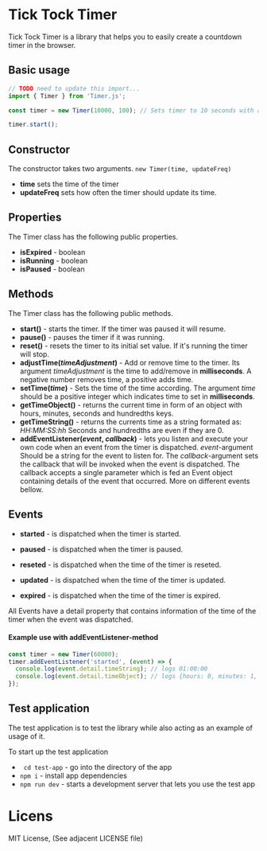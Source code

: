 # Tick Tock Timer

Tick Tock Timer is a library that helps you to easily create a countdown timer in the browser.

## Basic usage

```javascript
// TODO need to update this import...
import { Timer } from 'Timer.js';

const timer = new Timer(10000, 100); // Sets timer to 10 seconds with a 100ms update frequency.

timer.start();
```

## Constructor

The constructor takes two arguments.
`new Timer(time, updateFreq)`

- **time** sets the time of the timer
- **updateFreq** sets how often the timer should update its time.

## Properties

The Timer class has the following public properties.

- **isExpired** - boolean
- **isRunning** - boolean
- **isPaused** - boolean

## Methods

The Timer class has the following public methods.

- **start()** - starts the timer. If the timer was paused it will resume.
- **pause()** - pauses the timer if it was running.
- **reset()** - resets the timer to its initial set value. If it's running the timer will stop.
- **adjustTime(_timeAdjustment_)** - Add or remove time to the timer. Its argument _timeAdjustment_ is the time to add/remove in **milliseconds**. A negative number removes time, a positive adds time.
- **setTime(_time_)** - Sets the time of the time according. The argument _time_ should be a positive integer which indicates time to set in **milliseconds**.
- **getTimeObject()** - returns the current time in form of an object with hours, minutes, seconds and hundredths keys.
- **getTimeString()** - returns the currents time as a string formated as: _HH:MM:SS:hh_ Seconds and hundredths are even if they are 0.
- **addEventListener(_event_, _callback_)** - lets you listen and execute your own code when an event from the timer is dispatched. _event_-argument Should be a string for the event to listen for. The _callback_-argument sets the callback that will be invoked when the event is dispatched. The callback accepts a single parameter which is fed an Event object containing details of the event that occurred. More on different events bellow.

## Events

- **started** - is dispatched when the timer is started.

- **paused** - is dispatched when the timer is paused.

- **reseted** - is dispatched when the time of the timer is reseted.

- **updated** - is dispatched when the time of the timer is updated.

- **expired** - is dispatched when the time of the timer is expired.

All Events have a detail property that contains information of the time of the timer when the event was dispatched.

#### Example use with addEventListener-method

```javascript
const timer = new Timer(60000);
timer.addEventListener('started', (event) => {
  console.log(event.detail.timeString); // logs 01:00:00
  console.log(event.detail.timeObject); // logs {hours: 0, minutes: 1, seconds: 0, hundredths: 0}
});
```

## Test application

The test application is to test the library while also acting as an example of usage of it.

To start up the test application

- ` cd test-app` - go into the directory of the app
- `npm i` - install app dependencies
- `npm run dev` - starts a development server that lets you use the test app

# Licens

MIT License, (See adjacent LICENSE file)
